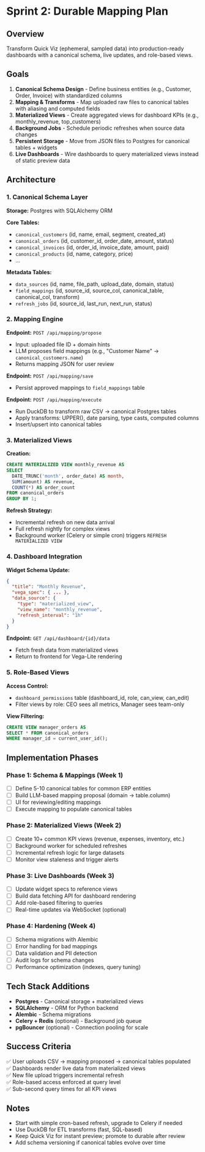 # Sprint 2: Durable Mapping Plan

## Overview
Transform Quick Viz (ephemeral, sampled data) into production-ready dashboards with a canonical schema, live updates, and role-based views.

## Goals
1. **Canonical Schema Design** - Define business entities (e.g., Customer, Order, Invoice) with standardized columns
2. **Mapping & Transforms** - Map uploaded raw files to canonical tables with aliasing and computed fields  
3. **Materialized Views** - Create aggregated views for dashboard KPIs (e.g., monthly_revenue, top_customers)
4. **Background Jobs** - Schedule periodic refreshes when source data changes
5. **Persistent Storage** - Move from JSON files to Postgres for canonical tables + widgets
6. **Live Dashboards** - Wire dashboards to query materialized views instead of static preview data

## Architecture

### 1. Canonical Schema Layer
**Storage:** Postgres with SQLAlchemy ORM

**Core Tables:**
- `canonical_customers` (id, name, email, segment, created_at)
- `canonical_orders` (id, customer_id, order_date, amount, status)
- `canonical_invoices` (id, order_id, invoice_date, amount, paid)
- `canonical_products` (id, name, category, price)
- ...

**Metadata Tables:**
- `data_sources` (id, name, file_path, upload_date, domain, status)
- `field_mappings` (id, source_id, source_col, canonical_table, canonical_col, transform)
- `refresh_jobs` (id, source_id, last_run, next_run, status)

### 2. Mapping Engine
**Endpoint:** `POST /api/mapping/propose`
- Input: uploaded file ID + domain hints
- LLM proposes field mappings (e.g., "Customer Name" → `canonical_customers.name`)
- Returns mapping JSON for user review

**Endpoint:** `POST /api/mapping/save`
- Persist approved mappings to `field_mappings` table

**Endpoint:** `POST /api/mapping/execute`
- Run DuckDB to transform raw CSV → canonical Postgres tables
- Apply transforms: UPPER(), date parsing, type casts, computed columns
- Insert/upsert into canonical tables

### 3. Materialized Views
**Creation:**
```sql
CREATE MATERIALIZED VIEW monthly_revenue AS
SELECT 
  DATE_TRUNC('month', order_date) AS month,
  SUM(amount) AS revenue,
  COUNT(*) AS order_count
FROM canonical_orders
GROUP BY 1;
```

**Refresh Strategy:**
- Incremental refresh on new data arrival
- Full refresh nightly for complex views
- Background worker (Celery or simple cron) triggers `REFRESH MATERIALIZED VIEW`

### 4. Dashboard Integration
**Widget Schema Update:**
```json
{
  "title": "Monthly Revenue",
  "vega_spec": { ... },
  "data_source": {
    "type": "materialized_view",
    "view_name": "monthly_revenue",
    "refresh_interval": "1h"
  }
}
```

**Endpoint:** `GET /api/dashboard/{id}/data`
- Fetch fresh data from materialized views
- Return to frontend for Vega-Lite rendering

### 5. Role-Based Views
**Access Control:**
- `dashboard_permissions` table (dashboard_id, role, can_view, can_edit)
- Filter views by role: CEO sees all metrics, Manager sees team-only

**View Filtering:**
```sql
CREATE VIEW manager_orders AS
SELECT * FROM canonical_orders
WHERE manager_id = current_user_id();
```

## Implementation Phases

### Phase 1: Schema & Mappings (Week 1)
- [ ] Define 5-10 canonical tables for common ERP entities
- [ ] Build LLM-based mapping proposal (domain → table.column)
- [ ] UI for reviewing/editing mappings
- [ ] Execute mapping to populate canonical tables

### Phase 2: Materialized Views (Week 2)
- [ ] Create 10+ common KPI views (revenue, expenses, inventory, etc.)
- [ ] Background worker for scheduled refreshes
- [ ] Incremental refresh logic for large datasets
- [ ] Monitor view staleness and trigger alerts

### Phase 3: Live Dashboards (Week 3)
- [ ] Update widget specs to reference views
- [ ] Build data fetching API for dashboard rendering
- [ ] Add role-based filtering to queries
- [ ] Real-time updates via WebSocket (optional)

### Phase 4: Hardening (Week 4)
- [ ] Schema migrations with Alembic
- [ ] Error handling for bad mappings
- [ ] Data validation and PII detection
- [ ] Audit logs for schema changes
- [ ] Performance optimization (indexes, query tuning)

## Tech Stack Additions
- **Postgres** - Canonical storage + materialized views
- **SQLAlchemy** - ORM for Python backend
- **Alembic** - Schema migrations
- **Celery + Redis** (optional) - Background job queue
- **pgBouncer** (optional) - Connection pooling for scale

## Success Criteria
✅ User uploads CSV → mapping proposed → canonical tables populated  
✅ Dashboards render live data from materialized views  
✅ New file upload triggers incremental refresh  
✅ Role-based access enforced at query level  
✅ Sub-second query times for all KPI views  

## Notes
- Start with simple cron-based refresh, upgrade to Celery if needed
- Use DuckDB for ETL transforms (fast, SQL-based)
- Keep Quick Viz for instant preview; promote to durable after review
- Add schema versioning if canonical tables evolve over time
